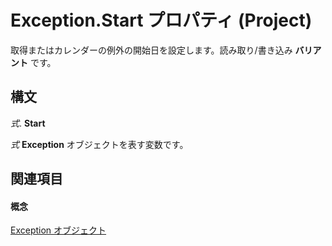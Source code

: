 
# Exception.Start プロパティ (Project)

取得またはカレンダーの例外の開始日を設定します。読み取り/書き込み **バリアント** です。


## 構文

 _式_. **Start**

 _式_ **Exception** オブジェクトを表す変数です。


## 関連項目


#### 概念


[Exception オブジェクト](105372cd-2e8b-0fd0-f565-0a75c907a40a.md)